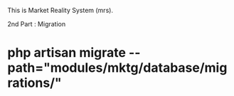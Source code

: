 This is Market Reality System (mrs).


2nd Part :
Migration 

# php artisan migrate --path="modules/mktg/database/migrations/"
